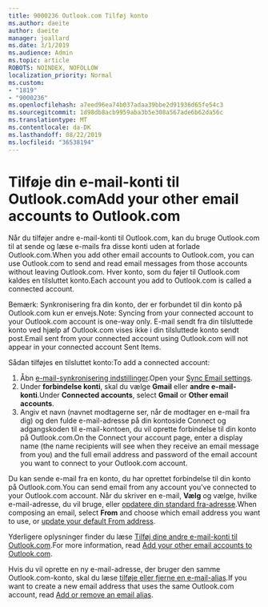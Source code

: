```yaml
---
title: 9000236 Outlook.com Tilføj konto
ms.author: daeite
author: daeite
manager: joallard
ms.date: 3/1/2019
ms.audience: Admin
ms.topic: article
ROBOTS: NOINDEX, NOFOLLOW
localization_priority: Normal
ms.custom:
- "1819"
- "9000236"
ms.openlocfilehash: a7eed96ea74b037adaa39bbe2d91936d65fe54c3
ms.sourcegitcommit: 1d98db8acb9959aba3b5e308a567ade6b62da56c
ms.translationtype: MT
ms.contentlocale: da-DK
ms.lasthandoff: 08/22/2019
ms.locfileid: "36538194"
---
```

# <a name="add-your-other-email-accounts-to-outlookcom"></a><span data-ttu-id="15594-102">Tilføje din e-mail-konti til Outlook.com</span><span class="sxs-lookup"><span data-stu-id="15594-102">Add your other email accounts to Outlook.com</span></span>

<span data-ttu-id="15594-103">Når du tilføjer andre e-mail-konti til Outlook.com, kan du bruge Outlook.com til at sende og læse e-mails fra disse konti uden at forlade Outlook.com.</span><span class="sxs-lookup"><span data-stu-id="15594-103">When you add other email accounts to Outlook.com, you can use Outlook.com to send and read email messages from those accounts without leaving Outlook.com.</span></span> <span data-ttu-id="15594-104">Hver konto, som du føjer til Outlook.com kaldes en tilsluttet konto.</span><span class="sxs-lookup"><span data-stu-id="15594-104">Each account you add to Outlook.com is called a connected account.</span></span>

<span data-ttu-id="15594-105">Bemærk: Synkronisering fra din konto, der er forbundet til din konto på Outlook.com kun er envejs.</span><span class="sxs-lookup"><span data-stu-id="15594-105">Note: Syncing from your connected account to your Outlook.com account is one-way only.</span></span> <span data-ttu-id="15594-106">E-mail sendt fra din tilsluttede konto ved hjælp af Outlook.com vises ikke i din tilsluttede konto sendt post.</span><span class="sxs-lookup"><span data-stu-id="15594-106">Email sent from your connected account using Outlook.com will not appear in your connected account Sent Items.</span></span>

<span data-ttu-id="15594-107">Sådan tilføjes en tilsluttet konto:</span><span class="sxs-lookup"><span data-stu-id="15594-107">To add a connected account:</span></span>

1. <span data-ttu-id="15594-108">Åbn [e-mail-synkronisering indstillinger](https://go.microsoft.com/fwlink/?linkid=875264).</span><span class="sxs-lookup"><span data-stu-id="15594-108">Open your [Sync Email settings](https://go.microsoft.com/fwlink/?linkid=875264).</span></span>
2. <span data-ttu-id="15594-109">Under **forbindelse konti**, skal du vælge **Gmail** eller **andre e-mail-konti**.</span><span class="sxs-lookup"><span data-stu-id="15594-109">Under **Connected accounts**, select **Gmail** or **Other email accounts**.</span></span>
3. <span data-ttu-id="15594-110">Angiv et navn (navnet modtagerne ser, når de modtager en e-mail fra dig) og den fulde e-mail-adresse på din kontoside Connect og adgangskoden til e-mail-kontoen, du vil oprette forbindelse til din konto på Outlook.com.</span><span class="sxs-lookup"><span data-stu-id="15594-110">On the Connect your account page, enter a display name (the name recipients will see when they receive an email message from you) and the full email address and password of the email account you want to connect to your Outlook.com account.</span></span>

<span data-ttu-id="15594-111">Du kan sende e-mail fra en konto, du har oprettet forbindelse til din konto på Outlook.com.</span><span class="sxs-lookup"><span data-stu-id="15594-111">You can send email from any account you've connected to your Outlook.com account.</span></span> <span data-ttu-id="15594-112">Når du skriver en e-mail, **Vælg** og vælge, hvilke e-mail-adresse, du vil bruge, eller [opdatere din standard fra-adresse](https://go.microsoft.com/fwlink/?linkid=875264).</span><span class="sxs-lookup"><span data-stu-id="15594-112">When composing an email, select **From** and choose which email address you want to use, or [update your default From address](https://go.microsoft.com/fwlink/?linkid=875264).</span></span>

<span data-ttu-id="15594-113">Yderligere oplysninger finder du læse [Tilføj dine andre e-mail-konti til Outlook.com](https://support.office.com/article/c5224df4-5885-4e79-91ba-523aa743f0ba?wt.mc_id=Office_Outlook_com_Alchemy).</span><span class="sxs-lookup"><span data-stu-id="15594-113">For more information, read [Add your other email accounts to Outlook.com](https://support.office.com/article/c5224df4-5885-4e79-91ba-523aa743f0ba?wt.mc_id=Office_Outlook_com_Alchemy).</span></span>

<span data-ttu-id="15594-114">Hvis du vil oprette en ny e-mail-adresse, der bruger den samme Outlook.com-konto, skal du læse [tilføje eller fjerne en e-mail-alias](https://support.office.com/article/459b1989-356d-40fa-a689-8f285b13f1f2?wt.mc_id=Office_Outlook_com_Alchemy).</span><span class="sxs-lookup"><span data-stu-id="15594-114">If you want to create a new email address that uses the same Outlook.com account, read [Add or remove an email alias](https://support.office.com/article/459b1989-356d-40fa-a689-8f285b13f1f2?wt.mc_id=Office_Outlook_com_Alchemy).</span></span>